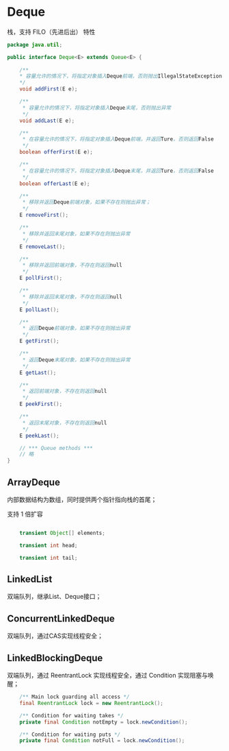 # Deque

栈，支持 FILO（先进后出） 特性

```java
package java.util;

public interface Deque<E> extends Queue<E> {
    
    /**
    * 容量允许的情况下，将指定对象插入Deque前端，否则抛出IllegalStateException
    */
    void addFirst(E e);

    /**
     * 容量允许的情况下，将指定对象插入Deque末尾，否则抛出异常
     */
    void addLast(E e);

    /**
     * 在容量允许的情况下，将指定对象插入Deque前端，并返回Ture，否则返回False
     */
    boolean offerFirst(E e);

    /**
     * 在容量允许的情况下，将指定对象插入Deque末尾，并返回Ture，否则返回False
     */
    boolean offerLast(E e);

    /**
     * 移除并返回Deque前端对象，如果不存在则抛出异常；
     */
    E removeFirst();

    /**
     * 移除并返回末尾对象，如果不存在则抛出异常
     */
    E removeLast();

    /**
     * 移除并返回前端对象，不存在则返回null
     */
    E pollFirst();

    /**
     * 移除并返回末尾对象，不存在则返回null
     */
    E pollLast();

    /**
     * 返回Deque前端对象，如果不存在则抛出异常
     */
    E getFirst();

    /**
     * 返回Deque末尾对象，如果不存在则抛出异常
     */
    E getLast();

    /**
     * 返回前端对象，不存在则返回null
     */
    E peekFirst();

    /**
     * 返回末尾对象，不存在则返回null
     */
    E peekLast();

    // *** Queue methods ***
    // 略
}

```



## ArrayDeque

内部数据结构为数组，同时提供两个指针指向栈的首尾；

支持 1 倍扩容

```java

    transient Object[] elements; 

    transient int head;

    transient int tail;

```



## LinkedList

双端队列，继承List、Deque接口；

## ConcurrentLinkedDeque

双端队列，通过CAS实现线程安全；

## LinkedBlockingDeque

双端队列，通过 ReentrantLock 实现线程安全，通过 Condition 实现阻塞与唤醒；

```java
    /** Main lock guarding all access */
    final ReentrantLock lock = new ReentrantLock();

    /** Condition for waiting takes */
    private final Condition notEmpty = lock.newCondition();

    /** Condition for waiting puts */
    private final Condition notFull = lock.newCondition();

```

